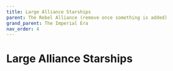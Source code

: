 ```yaml
---
title: Large Alliance Starships
parent: The Rebel Alliance (remove once something is added)
grand_parent: The Imperial Era
nav_order: 4
---
```


# Large Alliance Starships

